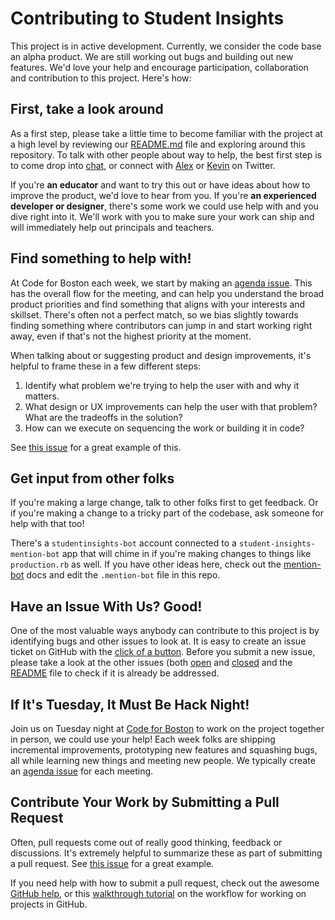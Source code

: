 # Contributing to Student Insights

This project is in active development.  Currently, we consider the code base an alpha product. We are still working out bugs and building out new features.  We'd love your help and encourage participation, collaboration and contribution to this project.  Here's how: 

## First, take a look around

As a first step, please take a little time to become familiar with the project at a high level by reviewing our [README.md](README.md) file and exploring around this repository.  To talk with other people about way to help, the best first step is to come drop into [chat](https://cfb-public.slack.com/messages/somerville-schools/), or connect with [Alex](https://twitter.com/alexsoble) or [Kevin](https://twitter.com/krob) on Twitter. 

If you're **an educator** and want to try this out or have ideas about how to improve the product, we'd love to hear from you.  If you're **an experienced developer or designer**, there's some work we could use help with and you dive right into it.  We'll work with you to make sure your work can ship and will immediately help out principals and teachers.

## Find something to help with!
At Code for Boston each week, we start by making an [agenda issue]( https://github.com/studentinsights/studentinsights/issues?utf8=%E2%9C%93&q=is%3Aissue+agenda+).  This has the overall flow for the meeting, and can help you understand the broad product priorities and find something that aligns with your interests and skillset.  There's often not a perfect match, so we bias slightly towards finding something where contributors can jump in and start working right away, even if that's not the highest priority at the moment.  

When talking about or suggesting product and design improvements, it's helpful to frame these in a few different steps:
  1. Identify what problem we're trying to help the user with and why it matters.
  2. What design or UX improvements can help the user with that problem? What are the tradeoffs in the solution?
  3. How can we execute on sequencing the work or building it in code?

See [this issue](https://github.com/studentinsights/studentinsights/issues/307#issuecomment-210643323) for a great example of this.

## Get input from other folks
If you're making a large change, talk to other folks first to get feedback.  Or if you're making a change to a tricky part of the codebase, ask someone for help with that too!

There's a `studentinsights-bot` account connected to a `student-insights-mention-bot` app that will chime in if you're making changes to things like `production.rb` as well.  If you have other ideas here, check out the [mention-bot](https://github.com/facebook/mention-bot) docs and edit the `.mention-bot` file in this repo.

## Have an Issue With Us?  Good! 
One of the most valuable ways anybody can contribute to this project is by identifying bugs and other issues to look at.  It is easy to create an issue ticket on GitHub with the [click of a button](https://github.com/studentinsights/studentinsights/issues/new). Before you submit a new issue, please take a look at the other issues (both [open](https://github.com/studentinsights/studentinsights/issues?q=is%3Aopen+is%3Aissue) and [closed](https://github.com/studentinsights/studentinsights/issues?q=is%3Aissue+is%3Aclosed) and the [README](README.md) file to check if it is already be addressed.  

## If It's Tuesday, It Must Be Hack Night! 
Join us on Tuesday night at [Code for Boston](http://www.codeforboston.org) to work on the project together in person, we could use your help!  Each week folks are shipping incremental improvements, prototyping new features and squashing bugs, all while learning new things and meeting new people.  We typically create an [agenda issue]( https://github.com/studentinsights/studentinsights/issues?utf8=%E2%9C%93&q=is%3Aissue+agenda+) for each meeting.

## Contribute Your Work by Submitting a Pull Request
Often, pull requests come out of really good thinking, feedback or discussions.  It's extremely helpful to summarize these as part of submitting a pull request.  See [this issue](https://github.com/studentinsights/studentinsights/issues/307#issuecomment-210643323) for a great example.

If you need help with how to submit a pull request, check out the awesome [GitHub help](https://help.github.com/articles/using-pull-requests/), or this [walkthrough tutorial](https://guides.github.com/introduction/flow/) on the workflow for working on projects in GitHub.

